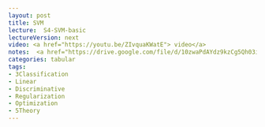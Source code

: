 ```yaml
---
layout: post
title: SVM
lecture:  S4-SVM-basic
lectureVersion: next
video: <a href="https://youtu.be/ZIvquaKWatE"> video</a> 
notes:  <a href="https://drive.google.com/file/d/10zwaPdAYdz9kzCg5Qh03idASiCm9sKUw/view?usp=sharing"> PCA+SVM Notebook </a>
categories: tabular
tags:
- 3Classification
- Linear
- Discriminative
- Regularization
- Optimization
- 5Theory
---
```

